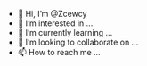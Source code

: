- 👋 Hi, I’m @Zcewcy
- 👀 I’m interested in ...
- 🌱 I’m currently learning ...
- 💞️ I’m looking to collaborate on ...
- 📫 How to reach me ...

<!---
Zcewcy/Zcewcy is a ✨ special ✨ repository because its `README.md` (this file) appears on your GitHub profile.
You can click the Preview link to take a look at your changes.
--->

